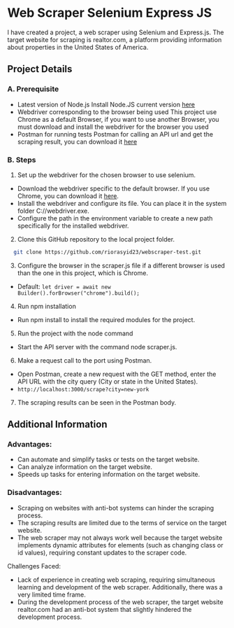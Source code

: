 # Web Scraper Selenium Express JS

I have created a project, a web scraper using Selenium and Express.js. The target website for scraping is realtor.com, a platform providing information about properties in the United States of America.

## Project Details

### A. Prerequisite

- Latest version of Node.js
  Install Node.JS current version [here](https://nodejs.org/en/download/current)
- Webdriver corresponding to the browser being used
  This project use Chrome as a default Browser, if you want to use another Browser, you must download and install the webdriver for the browser you used
- Postman for running tests
  Postman for calling an API url and get the scraping result, you can download it [here](https://www.postman.com/downloads/)

### B. Steps

1. Set up the webdriver for the chosen browser to use selenium.

- Download the webdriver specific to the default browser. If you use Chrome, you can download it [here](https://chromedriver.chromium.org/getting-started).
- Install the webdriver and configure its file. You can place it in the system folder C:/<NewWebDriverFolder>/webdriver.exe.
- Configure the path in the environment variable to create a new path specifically for the installed webdriver.

2. Clone this GitHub repository to the local project folder.

```bash
  git clone https://github.com/riorasyid23/webscraper-test.git
```

3.  Configure the browser in the scraper.js file if a different browser is used than the one in this project, which is Chrome.

- Default: `let driver = await new Builder().forBrowser("chrome").build();`

4. Run npm installation

- Run npm install to install the required modules for the project.

5. Run the project with the node command

- Start the API server with the command node scraper.js.

6. Make a request call to the port using Postman.

- Open Postman, create a new request with the GET method, enter the API URL with the city query (City or state in the United States).
- `http://localhost:3000/scrape?city=new-york`

7. The scraping results can be seen in the Postman body.

## Additional Information

### Advantages:

- Can automate and simplify tasks or tests on the target website.
- Can analyze information on the target website.
- Speeds up tasks for entering information on the target website.

### Disadvantages:

- Scraping on websites with anti-bot systems can hinder the scraping process.
- The scraping results are limited due to the terms of service on the target website.
- The web scraper may not always work well because the target website implements dynamic attributes for elements (such as changing class or id values), requiring constant updates to the scraper code.

Challenges Faced:

- Lack of experience in creating web scraping, requiring simultaneous learning and development of the web scraper. Additionally, there was a very limited time frame.
- During the development process of the web scraper, the target website realtor.com had an anti-bot system that slightly hindered the development process.
